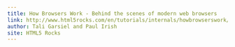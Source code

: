 ```yaml
---
title: How Browsers Work - Behind the scenes of modern web browsers
link: http://www.html5rocks.com/en/tutorials/internals/howbrowserswork/
author: Tali Garsiel and Paul Irish
site: HTML5 Rocks
---
```

